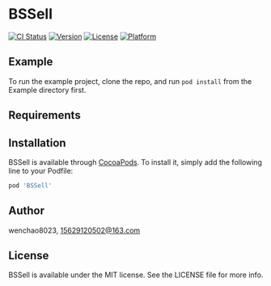# BSSell

[![CI Status](https://img.shields.io/travis/wenchao8023/BSSell.svg?style=flat)](https://travis-ci.org/wenchao8023/BSSell)
[![Version](https://img.shields.io/cocoapods/v/BSSell.svg?style=flat)](https://cocoapods.org/pods/BSSell)
[![License](https://img.shields.io/cocoapods/l/BSSell.svg?style=flat)](https://cocoapods.org/pods/BSSell)
[![Platform](https://img.shields.io/cocoapods/p/BSSell.svg?style=flat)](https://cocoapods.org/pods/BSSell)

## Example

To run the example project, clone the repo, and run `pod install` from the Example directory first.

## Requirements

## Installation

BSSell is available through [CocoaPods](https://cocoapods.org). To install
it, simply add the following line to your Podfile:

```ruby
pod 'BSSell'
```

## Author

wenchao8023, 15629120502@163.com

## License

BSSell is available under the MIT license. See the LICENSE file for more info.
